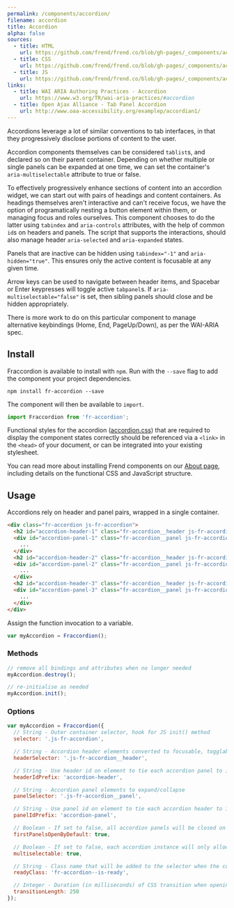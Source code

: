 ```yaml
---
permalink: /components/accordion/
filename: accordion
title: Accordion
alpha: false
sources:
  - title: HTML
    url: https://github.com/frend/frend.co/blob/gh-pages/_components/accordion/accordion.html
  - title: CSS
    url: https://github.com/frend/frend.co/blob/gh-pages/_components/accordion/accordion.css
  - title: JS
    url: https://github.com/frend/frend.co/blob/gh-pages/_components/accordion/accordion.js
links:
  - title: WAI ARIA Authoring Practices - Accordion
    url: https://www.w3.org/TR/wai-aria-practices/#accordion
  - title: Open Ajax Alliance - Tab Panel Accordion
    url: http://www.oaa-accessibility.org/examplep/accordian1/
---
```


Accordions leverage a lot of similar conventions to tab interfaces, in that they progressively disclose portions of content to the user.

Accordion components themselves can be considered `tablist`s, and declared so on their parent container. Depending on whether multiple or single panels can be expanded at one time, we can set the container's `aria-multiselectable` attribute to true or false.

To effectively progressively enhance sections of content into an accordion widget, we can start out with pairs of headings and content containers. As headings themselves aren't interactive and can't receive focus, we have the option of programatically nesting a button element within them, or managing focus and roles ourselves. This component chooses to do the latter using `tabindex` and `aria-controls` attributes, with the help of common `id`s on headers and panels. The script that supports the interactions, should also manage header `aria-selected` and `aria-expanded` states.

Panels that are inactive can be hidden using `tabindex="-1"` and `aria-hidden="true"`. This ensures only the active content is focusable at any given time.

Arrow keys can be used to navigate between header items, and Spacebar or Enter keypresses will toggle active `tabpanel`s. If `aria-multiselectable="false"` is set, then sibling panels should close and be hidden appropriately.

There is more work to do on this particular component to manage alternative keybindings (Home, End, PageUp/Down), as per the WAI-ARIA spec.

## Install

Fraccordion is available to install with `npm`. Run with the `--save` flag to add the component your project dependencies.

~~~
npm install fr-accordion --save
~~~

The component will then be available to `import`.

~~~ js
import Fraccordion from 'fr-accordion';
~~~

Functional styles for the accordion ([accordion.css](https://raw.githubusercontent.com/frend/frend.co/gh-pages/_components/accordion/accordion.css)) that are required to display the component states correctly should be referenced via a `<link>` in the `<head>` of your document, or can be integrated into your existing stylesheet.

You can read more about installing Frend components on our [About page](https://frend.co/about/), including details on the functional CSS and JavaScript structure.

## Usage

Accordions rely on header and panel pairs, wrapped in a single container.

~~~ html
<div class="fr-accordion js-fr-accordion">
  <h2 id="accordion-header-1" class="fr-accordion__header js-fr-accordion__header">...</h2>
  <div id="accordion-panel-1" class="fr-accordion__panel js-fr-accordion__panel">
    ...
  </div>
  <h2 id="accordion-header-2" class="fr-accordion__header js-fr-accordion__header">...</h2>
  <div id="accordion-panel-2" class="fr-accordion__panel js-fr-accordion__panel">
    ...
  </div>
  <h2 id="accordion-header-3" class="fr-accordion__header js-fr-accordion__header">...</h2>
  <div id="accordion-panel-3" class="fr-accordion__panel js-fr-accordion__panel">
    ...
  </div>
</div>
~~~

Assign the function invocation to a variable.

~~~ js
var myAccordion = Fraccordion();
~~~

### Methods

~~~ js
// remove all bindings and attributes when no longer needed
myAccordion.destroy();

// re-initialise as needed
myAccordion.init();
~~~

### Options

~~~ js
var myAccordion = Fraccordion({
  // String - Outer container selector, hook for JS init() method
  selector: '.js-fr-accordion',

  // String - Accordion header elements converted to focusable, togglable elements
  headerSelector: '.js-fr-accordion__header',

  // String - Use header id on element to tie each accordion panel to its header - see panelIdPrefix
  headerIdPrefix: 'accordion-header',

  // String - Accordion panel elements to expand/collapse
  panelSelector: '.js-fr-accordion__panel',

  // String - Use panel id on element to tie each accordion header to its panel - see headerIdPrefix
  panelIdPrefix: 'accordion-panel',

  // Boolean - If set to false, all accordion panels will be closed on init()
  firstPanelsOpenByDefault: true,

  // Boolean - If set to false, each accordion instance will only allow a single panel to be open at a time
  multiselectable: true,

  // String - Class name that will be added to the selector when the component has been initialised
  readyClass: 'fr-accordion--is-ready',

  // Integer - Duration (in milliseconds) of CSS transition when opening/closing accordion panels
  transitionLength: 250
});
~~~
